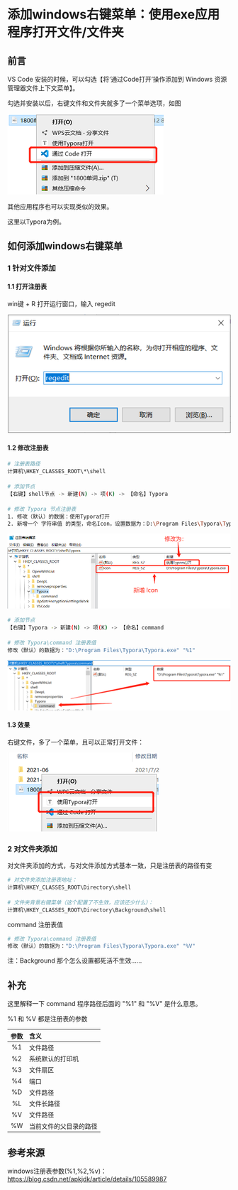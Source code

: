 # 添加windows右键菜单：使用exe应用程序打开文件/文件夹 



## 前言

VS Code 安装的时候，可以勾选【将‘通过Code打开’操作添加到 Windows 资源管理器文件上下文菜单】。

勾选并安装以后，右键文件和文件夹就多了一个菜单选项，如图

![image](../images/1887659-20210812124913622-589971145.png)

 其他应用程序也可以实现类似的效果。

这里以Typora为例。



## 如何添加windows右键菜单

### 1 针对文件添加

#### 1.1 打开注册表

win键 + R 打开运行窗口，输入 regedit

![image](../images/1887659-20210812214159345-142288327.png)

#### 1.2 修改注册表

```bash
# 注册表路径
计算机\HKEY_CLASSES_ROOT\*\shell

# 添加节点
【右键】shell节点 -> 新建(N) -> 项(K) -> 【命名】Typora

# 修改 Typora 节点注册表
1. 修改（默认）的数据：使用Typora打开
2. 新增一个 字符串值 的类型，命名Icon，设置数据为：D:\Program Files\Typora\Typora.exe
```

![image](../images/1887659-20210812214615869-1192750991.png)

```bash
# 添加节点
【右键】Typora -> 新建(N) -> 项(K) -> 【命名】command

# 修改 Typora\command 注册表值
修改（默认）的数据为："D:\Program Files\Typora\Typora.exe" "%1"
```

![image](../images/1887659-20210812214944824-1491205176.png)

#### 1.3 效果

右键文件，多了一个菜单，且可以正常打开文件：

![image](../images/1887659-20210812215107073-167990187.png)



### 2 对文件夹添加

对文件夹添加的方式，与对文件添加方式基本一致，只是注册表的路径有变

```bash
# 对文件夹添加注册表地址：
计算机\HKEY_CLASSES_ROOT\Directory\shell

# 文件夹背景右键菜单（这个配置了不生效，应该还少什么）：
计算机\HKEY_CLASSES_ROOT\Directory\Background\shell
```

command 注册表值

```bash
# 修改 Typora\command 注册表值
修改（默认）的数据为："D:\Program Files\Typora\Typora.exe" "%V"
```

注：Background 那个怎么设置都死活不生效……



## 补充

这里解释一下 command 程序路径后面的 "%1" 和 "%V" 是什么意思。

%1 和 %V 都是注册表的参数

| 参数 | 含义                   |
| :--: | :---------------- |
|  %1  | 文件路径               |
|  %2  | 系统默认的打印机       |
|  %3  | 文件扇区               |
|  %4  | 端口                   |
|  %D  | 文件路径               |
|  %L  | 文件长路径             |
|  %V  | 文件路径               |
|  %W  | 当前文件的父目录的路径 |



## 参考来源

windows注册表参数(%1,%2,%v)：https://blog.csdn.net/apkjdk/article/details/105589987
